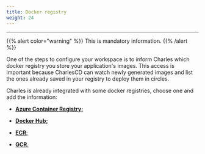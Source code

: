 ```yaml
---
title: Docker registry
weight: 24
---
```


---

{{% alert color="warning" %}}
This is mandatory information.
{{% /alert %}}

One of the steps to configure your workspace is to inform Charles which docker registry you store your application's images. This access is important because CharlesCD can watch newly generated images and list the ones already saved in your registry to deploy them in circles.

Charles is already integrated with some docker registries, choose one and add the information:

* [**Azure Container Registry;**](/docs-charles/reference/registry/azure-container-registry/)

- [**Docker Hub;**](/docs-charles/reference/registry/docker-hub/) 

-  [**ECR**;](/docs-charles/reference/registry/ecr/)

* [**GCR**.](/docs-charles/reference/registry/gcr/)
